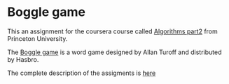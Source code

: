 # Boggle game

This an assignment for the coursera course called [Algorithms part2](https://www.coursera.org/learn/algorithms-part2) from Princeton University.

The [Boggle game](https://en.wikipedia.org/wiki/Boggle) is a word game designed by Allan Turoff and distributed by Hasbro.

The complete description of the assigments is [here](https://coursera.cs.princeton.edu/algs4/assignments/boggle/specification.php)
